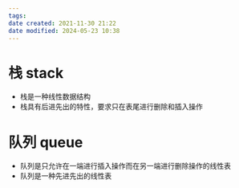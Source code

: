 ```yaml
---
tags: 
date created: 2021-11-30 21:22
date modified: 2024-05-23 10:38
---
```


# 栈 stack

- 栈是一种线性数据结构
- 栈具有后进先出的特性，要求只在表尾进行删除和插入操作

# 队列 queue

- 队列是只允许在一端进行插入操作而在另一端进行删除操作的线性表
- 队列是一种先进先出的线性表